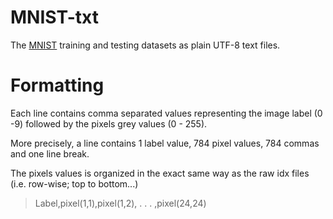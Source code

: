 # MNIST-txt

The [MNIST](http://yann.lecun.com/exdb/mnist/) training and testing datasets as plain UTF-8 text files. 


Formatting 
=========

Each line contains comma separated values representing the image label (0 -9) followed by the pixels grey values (0 - 255).

More precisely, a line contains 1 label value, 784 pixel values, 784 commas and one line break. 

The pixels values is organized in the exact same way as the raw idx files (i.e. row-wise; top to bottom...)



>Label,pixel(1,1),pixel(1,2), . . . ,pixel(24,24)


